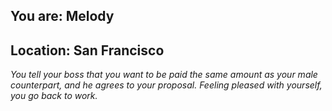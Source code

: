 
## You are: Melody
## Location: San Francisco

*You tell your boss that you want to be paid the same amount as your male counterpart, and
he agrees to your proposal. Feeling pleased with yourself, you go back to work.*